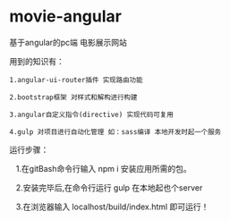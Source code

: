 # movie-angular
基于angular的pc端 电影展示网站

用到的知识有：

    1.angular-ui-router插件 实现路由功能
  
    2.bootstrap框架 对样式和解构进行构建
  
    3.angular自定义指令(directive) 实现代码可复用
  
    4.gulp 对项目进行自动化管理 如：sass编译 本地开发时起一个服务 

运行步骤：

    1.在gitBash命令行输入 npm i 安装应用所需的包。
    
    2.安装完毕后,在命令行运行 gulp 在本地起也个server
    
    3.在浏览器输入 localhost/build/index.html 即可运行！

